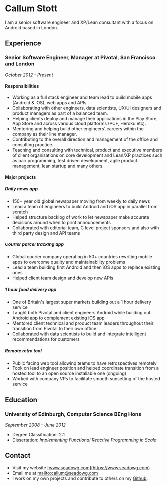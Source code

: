 # Callum Stott

I am a senior software engineer and XP/Lean consultant with a focus on Android based in London.

## Experience

### Senior Software Engineer, Manager at Pivotal, San Francisco and London

*October 2012 - Present*

#### Responsibilities

* Working as a full stack engineer and team lead to build mobile apps (Android & iOS), web apps and APIs
* Collaborating with other engineers, data scientists, UX/UI designers and product managers as part of a balanced team.
* Helping clients deploy and manage their applications in the Play Store, App Store and across various cloud platforms (PCF, Heroku etc).
* Mentoring and helping build other engineers' careers within the company as their line manager.
* Contributing to the overall direction and management of the office and consulting practice.
* Teaching and consulting with technical, product and executive members of client organisations on core development and Lean/XP practices such as pair programming, test driven development, agile product management, lean startup and many others.

#### Major projects

##### Daily news app

* 150+ year old global newspaper moving from weekly to daily news
* Lead a team of engineers to build Android and iOS app in parallel from scratch
* Helped structure backlog of work to let newspaper make accurate decisions around when to print announcements
* Collaborated with editorial team, C level project sponsors and also with third party design and API teams

##### Courier parcel tracking app

* Global courier company operating in 50+ countries rewriting mobile apps to overcome quality and maintainability problems
* Lead a team building first Android and then iOS apps to replace existing ones
* Helped client team design and develop new APIs

##### 1 hour food delivery app

* One of Britain's largest super markets building out a 1 hour delivery service
* Taught both Pivotal and client engineers Android while building out Android app to complement existing iOS app
* Mentored client technical and product team leaders throughout their transition from Pivotal to their own office
* Collaborated with data scientists to build and integrate intelligent recommendations for customers

##### Remote retro tool

* Public facing web tool allowing teams to have retrospectives remotely
* Took on lead engineer position and helped coordinate transition from a hosted tool to an open source installable one (ongoing)
* Worked with company VPs to facilitate smooth sunsetting of the hosted service

## Education

### University of Edinburgh, Computer Science BEng Hons

*September 2008 – June 2012*

* Degree Classification: 2:1
* Dissertation: *Implementing Functional Reactive Programming in Scala*

## Contact

* Visit my website [www.seadowg.com](https://www.seadowg.com)
* Email me at <mailto:callum@seadowg.com>
* I work on my own projects and contribute to others on my [Github](https://github.com/seadowg).
